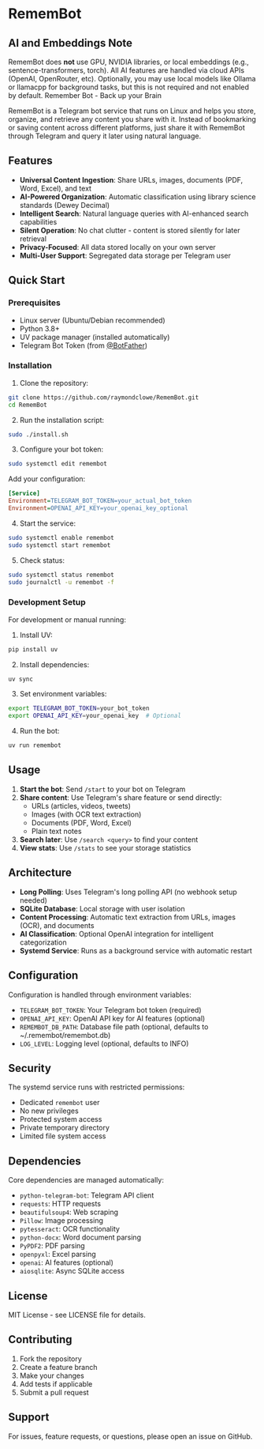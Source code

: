 # RememBot

## AI and Embeddings Note

RememBot does **not** use GPU, NVIDIA libraries, or local embeddings (e.g., sentence-transformers, torch). All AI features are handled via cloud APIs (OpenAI, OpenRouter, etc). Optionally, you may use local models like Ollama or llamacpp for background tasks, but this is not required and not enabled by default.
Remember Bot - Back up your Brain

RememBot is a Telegram bot service that runs on Linux and helps you store, organize, and retrieve any content you share with it. Instead of bookmarking or saving content across different platforms, just share it with RememBot through Telegram and query it later using natural language.

## Features

- **Universal Content Ingestion**: Share URLs, images, documents (PDF, Word, Excel), and text
- **AI-Powered Organization**: Automatic classification using library science standards (Dewey Decimal)
- **Intelligent Search**: Natural language queries with AI-enhanced search capabilities
- **Silent Operation**: No chat clutter - content is stored silently for later retrieval
- **Privacy-Focused**: All data stored locally on your own server
- **Multi-User Support**: Segregated data storage per Telegram user

## Quick Start

### Prerequisites

- Linux server (Ubuntu/Debian recommended)
- Python 3.8+
- UV package manager (installed automatically)
- Telegram Bot Token (from [@BotFather](https://t.me/botfather))

### Installation

1. Clone the repository:
```bash
git clone https://github.com/raymondclowe/RememBot.git
cd RememBot
```

2. Run the installation script:
```bash
sudo ./install.sh
```

3. Configure your bot token:
```bash
sudo systemctl edit remembot
```
Add your configuration:
```ini
[Service]
Environment=TELEGRAM_BOT_TOKEN=your_actual_bot_token
Environment=OPENAI_API_KEY=your_openai_key_optional
```

4. Start the service:
```bash
sudo systemctl enable remembot
sudo systemctl start remembot
```

5. Check status:
```bash
sudo systemctl status remembot
sudo journalctl -u remembot -f
```

### Development Setup

For development or manual running:

1. Install UV:
```bash
pip install uv
```

2. Install dependencies:
```bash
uv sync
```

3. Set environment variables:
```bash
export TELEGRAM_BOT_TOKEN=your_bot_token
export OPENAI_API_KEY=your_openai_key  # Optional
```

4. Run the bot:
```bash
uv run remembot
```

## Usage

1. **Start the bot**: Send `/start` to your bot on Telegram
2. **Share content**: Use Telegram's share feature or send directly:
   - URLs (articles, videos, tweets)
   - Images (with OCR text extraction)
   - Documents (PDF, Word, Excel)
   - Plain text notes
3. **Search later**: Use `/search <query>` to find your content
4. **View stats**: Use `/stats` to see your storage statistics

## Architecture

- **Long Polling**: Uses Telegram's long polling API (no webhook setup needed)
- **SQLite Database**: Local storage with user isolation
- **Content Processing**: Automatic text extraction from URLs, images (OCR), and documents
- **AI Classification**: Optional OpenAI integration for intelligent categorization
- **Systemd Service**: Runs as a background service with automatic restart

## Configuration

Configuration is handled through environment variables:

- `TELEGRAM_BOT_TOKEN`: Your Telegram bot token (required)
- `OPENAI_API_KEY`: OpenAI API key for AI features (optional)
- `REMEMBOT_DB_PATH`: Database file path (optional, defaults to ~/.remembot/remembot.db)
- `LOG_LEVEL`: Logging level (optional, defaults to INFO)

## Security

The systemd service runs with restricted permissions:
- Dedicated `remembot` user
- No new privileges
- Protected system access
- Private temporary directory
- Limited file system access

## Dependencies

Core dependencies are managed automatically:
- `python-telegram-bot`: Telegram API client
- `requests`: HTTP requests
- `beautifulsoup4`: Web scraping
- `Pillow`: Image processing
- `pytesseract`: OCR functionality
- `python-docx`: Word document parsing
- `PyPDF2`: PDF parsing
- `openpyxl`: Excel parsing
- `openai`: AI features (optional)
- `aiosqlite`: Async SQLite access

## License

MIT License - see LICENSE file for details.

## Contributing

1. Fork the repository
2. Create a feature branch
3. Make your changes
4. Add tests if applicable
5. Submit a pull request

## Support

For issues, feature requests, or questions, please open an issue on GitHub.
